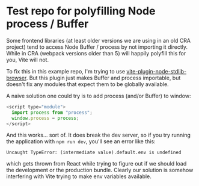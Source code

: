 # Test repo for polyfilling Node process / Buffer

Some frontend libraries (at least older versions we are using in an old CRA project) tend to access Node Buffer / process by not importing it directly. While in CRA (webpack versions older than 5) will happily polyfill this for you, Vite will not.

To fix this in this example repo, I'm trying to use [vite-plugin-node-stdlib-browser](https://github.com/sodatea/vite-plugin-node-stdlib-browser). But this plugin just makes Buffer and process importable, but doesn't fix any modules that expect them to be globally available.

A naive solution one could try is to add process (and/or Buffer) to window:

```js
<script type="module">
  import process from "process";
  window.process = process;
</script>
```

And this works... sort of. It does break the dev server, so if you try running the application with `npm run dev`, you'll see an error like this:

```
Uncaught TypeError: (intermediate value).default.env is undefined
```

which gets thrown from React while trying to figure out if we should load the development or the production bundle. Clearly our solution is somehow interfering with Vite trying to make env variables available.